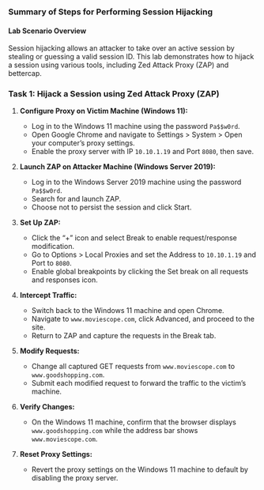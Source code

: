 ### Summary of Steps for Performing Session Hijacking

#### Lab Scenario Overview
Session hijacking allows an attacker to take over an active session by stealing or guessing a valid session ID. This lab demonstrates how to hijack a session using various tools, including Zed Attack Proxy (ZAP) and bettercap.

### Task 1: Hijack a Session using Zed Attack Proxy (ZAP)

1. **Configure Proxy on Victim Machine (Windows 11):**
   - Log in to the Windows 11 machine using the password `Pa$$w0rd`.
   - Open Google Chrome and navigate to Settings > System > Open your computer’s proxy settings.
   - Enable the proxy server with IP `10.10.1.19` and Port `8080`, then save.

2. **Launch ZAP on Attacker Machine (Windows Server 2019):**
   - Log in to the Windows Server 2019 machine using the password `Pa$$w0rd`.
   - Search for and launch ZAP.
   - Choose not to persist the session and click Start.

3. **Set Up ZAP:**
   - Click the “+” icon and select Break to enable request/response modification.
   - Go to Options > Local Proxies and set the Address to `10.10.1.19` and Port to `8080`.
   - Enable global breakpoints by clicking the Set break on all requests and responses icon.

4. **Intercept Traffic:**
   - Switch back to the Windows 11 machine and open Chrome.
   - Navigate to `www.moviescope.com`, click Advanced, and proceed to the site.
   - Return to ZAP and capture the requests in the Break tab.

5. **Modify Requests:**
   - Change all captured GET requests from `www.moviescope.com` to `www.goodshopping.com`.
   - Submit each modified request to forward the traffic to the victim’s machine.

6. **Verify Changes:**
   - On the Windows 11 machine, confirm that the browser displays `www.goodshopping.com` while the address bar shows `www.moviescope.com`.

7. **Reset Proxy Settings:**
   - Revert the proxy settings on the Windows 11 machine to default by disabling the proxy server.